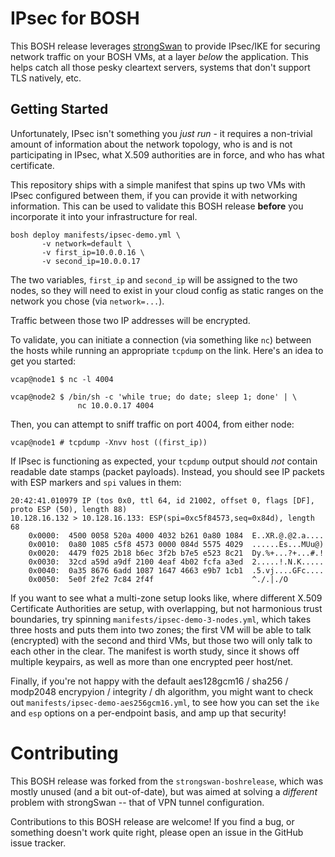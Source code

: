 # IPsec for BOSH

This BOSH release leverages [strongSwan][1] to provide IPsec/IKE
for securing network traffic on your BOSH VMs, at a layer _below_
the application.  This helps catch all those pesky cleartext
servers, systems that don't support TLS natively, etc.

## Getting Started

Unfortunately, IPsec isn't something you _just run_ - it requires
a non-trivial amount of information about the network topology,
who is and is not participating in IPsec, what X.509 authorities
are in force, and who has what certificate.

This repository ships with a simple manifest that spins up two VMs
with IPsec configured between them, if you can provide it with
networking information.  This can be used to validate this BOSH
release **before** you incorporate it into your infrastructure for
real.

    bosh deploy manifests/ipsec-demo.yml \
           -v network=default \
           -v first_ip=10.0.0.16 \
           -v second_ip=10.0.0.17

The two variables, `first_ip` and `second_ip` will be assigned to
the two nodes, so they will need to exist in your cloud config as
static ranges on the network you chose (via `network=...`).

Traffic between those two IP addresses will be encrypted.

To validate, you can initiate a connection (via something like
`nc`) between the hosts while running an appropriate `tcpdump` on
the link.  Here's an idea to get you started:

    vcap@node1 $ nc -l 4004

    vcap@node2 $ /bin/sh -c 'while true; do date; sleep 1; done' | \
                   nc 10.0.0.17 4004

Then, you can attempt to sniff traffic on port 4004, from either
node:

    vcap@node1 # tcpdump -Xnvv host ((first_ip))

If IPsec is functioning as expected, your `tcpdump` output should
_not_ contain readable date stamps (packet payloads).  Instead,
you should see IP packets with ESP markers and `spi` values in
them:

    20:42:41.010979 IP (tos 0x0, ttl 64, id 21002, offset 0, flags [DF], proto ESP (50), length 88)
    10.128.16.132 > 10.128.16.133: ESP(spi=0xc5f84573,seq=0x84d), length 68
        0x0000:  4500 0058 520a 4000 4032 b261 0a80 1084  E..XR.@.@2.a....
        0x0010:  0a80 1085 c5f8 4573 0000 084d 5575 4029  ......Es...MUu@)
        0x0020:  4479 f025 2b18 b6ec 3f2b b7e5 e523 8c21  Dy.%+...?+...#.!
        0x0030:  32cd a59d a9df 2100 4eaf 4b02 fcfa a3ed  2.....!.N.K.....
        0x0040:  0a35 8676 6add 1087 1647 4663 e9b7 1cb1  .5.vj....GFc....
        0x0050:  5e0f 2fe2 7c84 2f4f                      ^./.|./O

If you want to see what a multi-zone setup looks like, where
different X.509 Certificate Authorities are setup, with
overlapping, but not harmonious trust boundaries, try spinning
`manifests/ipsec-demo-3-nodes.yml`, which takes three hosts and
puts them into two zones; the first VM will be able to talk
(encrypted) with the second and third VMs, but those two will only
talk to each other in the clear.  The manifest is worth study,
since it shows off multiple keypairs, as well as more than one
encrypted peer host/net.

Finally, if you're not happy with the default aes128gcm16 / sha256
/ modp2048 encrypyion / integrity / dh algorithm, you might want
to check out `manifests/ipsec-demo-aes256gcm16.yml`, to see how
you can set the `ike` and `esp` options on a per-endpoint basis,
and amp up that security!

# Contributing

This BOSH release was forked from the `strongswan-boshrelease`,
which was mostly unused (and a bit out-of-date), but was aimed at
solving a _different_ problem with strongSwan -- that of VPN
tunnel configuration.

Contributions to this BOSH release are welcome!  If you find a
bug, or something doesn't work quite right, please open an issue
in the GitHub issue tracker.


[1]: https://strongswan.org/
